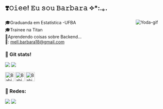 ## ❣️𝙾𝚒𝚎𝚎! 𝙴𝚞 𝚜𝚘𝚞 𝙱𝚊𝚛𝚋𝚊𝚛𝚊 ✧*:.｡.
<div>
  <img align="right" alt="Yoda-gif" src="https://media.tenor.com/4P02Cdfd26MAAAAi/baby-yoda-so-cute.gif"/>
</div>

   🎓Graduanda em Estatística -UFBA   
   🎓Trainee na Titan    
   💭Aprendendo coisas sobre Backend...    
   💌: mell.barbara18@gmail.com    
   
### 📜 Git stats!
![](https://github-readme-stats.vercel.app/api?username=barbaracst&show_icons=true&theme=cobalt) 
![](https://github-readme-stats.vercel.app/api/top-langs/?username=barbaracst&layout=compact&size_weight=0.5&count_weight=0.5)

<div style="display: inline-block">
  <img align="center" alt="Babi-HTML" height="30" wight="40" src="https://cdn.jsdelivr.net/gh/devicons/devicon@latest/icons/html5/html5-original.svg" />
  <img align="center" alt="Babi-css" height="30" wight="40" src="https://cdn.jsdelivr.net/gh/devicons/devicon@latest/icons/css3/css3-original.svg" />
  <img align="center" alt="Babi-js" height="30" wight="40" src="https://cdn.jsdelivr.net/gh/devicons/devicon@latest/icons/javascript/javascript-original.svg" />           
 </div>
 
### 🛜 Redes:
 [![](https://img.shields.io/badge/Instagram-E4405F?style=for-the-badge&logo=instagram&logoColor=white)](https://www.instagram.com/barbs.melo/?next=%2F)
 [![](https://img.shields.io/badge/GitHub-100000?style=for-the-badge&logo=github&logoColor=white)](https://github.com/barbaracst)

